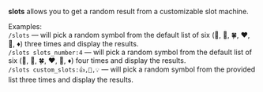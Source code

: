 **slots** allows you to get a random result from a customizable slot machine.

Examples:\
`/slots` — will pick a random symbol from the default list of six (🍒, 🔔, 🍀, ❤, 💎, ♦) three times and display the results.\
`/slots slots_number:4` — will pick a random symbol from the default list of six (🍒, 🔔, 🍀, ❤, 💎, ♦) four times and display the results.\
`/slots custom_slots:👍,🤔,💡` — will pick a random symbol from the provided list three times and display the results.